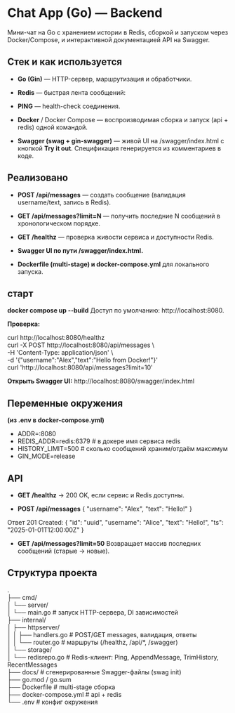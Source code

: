 # Chat App (Go) — Backend
Мини-чат на Go с хранением истории в Redis, сборкой и запуском через Docker/Compose, и интерактивной документацией API на Swagger.

## **Стек и как используется**
- **Go (Gin)** — HTTP-сервер, маршрутизация и обработчики.

- **Redis** — быстрая лента сообщений:

- **PING** — health-check соединения.

- **Docker** / Docker Compose — воспроизводимая сборка и запуск (api + redis) одной командой.

- **Swagger (swag + gin-swagger)** — живой UI на /swagger/index.html с кнопкой **Try it out**. Спецификация генерируется из комментариев в коде.

## **Реализовано**

- **POST /api/messages** — создать сообщение (валидация username/text, запись в Redis).

- **GET /api/messages?limit=N** — получить последние N сообщений в хронологическом порядке.

- **GET /healthz** — проверка живости сервиса и доступности Redis.

- **Swagger UI по пути /swagger/index.html.**

- **Dockerfile (multi-stage) и docker-compose.yml** для локального запуска.

## **старт**
**docker compose up --build**
Доступ по умолчанию: http://localhost:8080.

**Проверка:**

curl http://localhost:8080/healthz <br> curl -X POST http://localhost:8080/api/messages \ <br> 
-H 'Content-Type: application/json' \ <br>-d '{"username":"Alex","text":"Hello from Docker!"}' <br> curl 'http://localhost:8080/api/messages?limit=10'

**Открыть Swagger UI:**
http://localhost:8080/swagger/index.html

## **Переменные окружения**
**(из .env в docker-compose.yml)**

- ADDR=:8080<br>
- REDIS_ADDR=redis:6379     # в докере имя сервиса redis<br>
- HISTORY_LIMIT=500         # сколько сообщений храним/отдаём максимум<br>
- GIN_MODE=release<br>

## **API** 

- **GET /healthz** → 200 OK, если сервис и Redis доступны.

- **POST /api/messages**
{ "username": "Alex", "text": "Hello!" }

Ответ 201 Created:
{
  "id": "uuid",
  "username": "Alice",
  "text": "Hello!",
  "ts": "2025-01-01T12:00:00Z"
}

- **GET /api/messages?limit=50**
Возвращает массив последних сообщений (старые → новые).

## **Структура проекта**
.<br>
├── cmd/<br>
│   └── server/<br>
│       └── main.go           # запуск HTTP-сервера, DI зависимостей<br>
├── internal/<br>
│   ├── httpserver/<br>
│   │   ├── handlers.go       # POST/GET messages, валидация, ответы<br>
│   │   └── router.go         # маршруты (/healthz, /api/*, /swagger)<br>
│   └── storage/<br>
│       └── redisrepo.go      # Redis-клиент: Ping, AppendMessage, TrimHistory, RecentMessages<br>
├── docs/                     # сгенерированные Swagger-файлы (swag init)<br>
├── go.mod / go.sum<br>
├── Dockerfile                # multi-stage сборка<br>
├── docker-compose.yml        # api + redis<br>
└── .env                      # конфиг окружения<br>
